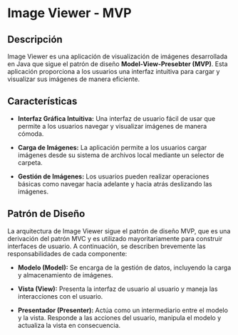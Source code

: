 # Image Viewer - MVP

## Descripción

Image Viewer es una aplicación de visualización de imágenes desarrollada en Java que sigue el patrón de diseño **Model-View-Presebter (MVP)**. Esta aplicación proporciona a los usuarios una interfaz intuitiva para cargar y visualizar sus imágenes de manera eficiente.

## Características

- **Interfaz Gráfica Intuitiva:** Una interfaz de usuario fácil de usar que permite a los usuarios navegar y visualizar imágenes de manera cómoda.

* **Carga de Imágenes:** La aplicación permite a los usuarios cargar imágenes desde su sistema de archivos local mediante un selector de carpeta.

+ **Gestión de Imágenes:** Los usuarios pueden realizar operaciones básicas como navegar hacia adelante y hacia atrás deslizando las imágenes.

## Patrón de Diseño

La arquitectura de Image Viewer sigue el patrón de diseño MVP, que es una derivación del patrón MVC y es utilizado mayoritariamente para construir interfaces de usuario. A continuación, se describen brevemente las responsabilidades de cada componente:

- **Modelo (Model):** Se encarga de la gestión de datos, incluyendo la carga y almacenamiento de imágenes.

* **Vista (View):** Presenta la interfaz de usuario al usuario y maneja las interacciones con el usuario.

+ **Presentador (Presenter):** Actúa como un intermediario entre el modelo y la vista. Responde a las acciones del usuario, manipula el modelo y actualiza la vista en consecuencia.
